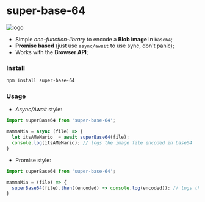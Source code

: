 # super-base-64

![logo](https://i.imgur.com/4VmNdon.png)

- Simple *one-function-library* to encode a **Blob image** in `base64`;
- **Promise based** (just use `async/await` to use sync, don't panic);
- Works with the **Browser API**;

### Install

```bash
npm install super-base-64
```

### Usage
- *Async/Await* style:

```javascript
import superBase64 from 'super-base-64';

mammaMia = async (file) => {
  let itsAMeMario  = await superBase64(file);
  console.log(itsAMeMario); // logs the image file encoded in base64
}
```

- Promise style:

```javascript
import superBase64 from 'super-base-64';

mammaMia = (file) => {
  superBase64(file).then((encoded) => console.log(encoded)); // logs the image file encoded in base64
}
```
